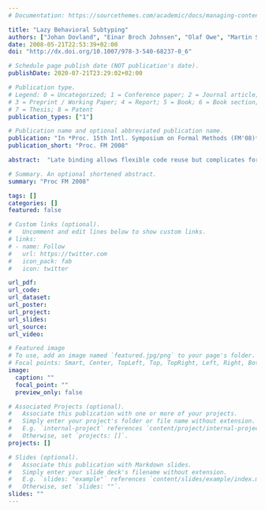 ```yaml
---
# Documentation: https://sourcethemes.com/academic/docs/managing-content/

title: "Lazy Behavioral Subtyping"
authors: ["Johan Dovland", "Einar Broch Johnsen", "Olaf Owe", "Martin Steffen"]
date: 2008-05-21T22:53:39+02:00
doi: "http://dx.doi.org/10.1007/978-3-540-68237-0_6"

# Schedule page publish date (NOT publication's date).
publishDate: 2020-07-21T23:29:02+02:00

# Publication type.
# Legend: 0 = Uncategorized; 1 = Conference paper; 2 = Journal article;
# 3 = Preprint / Working Paper; 4 = Report; 5 = Book; 6 = Book section;
# 7 = Thesis; 8 = Patent
publication_types: ["1"]

# Publication name and optional abbreviated publication name.
publication: "In *Proc. 15th Intl. Symposium on Formal Methods (FM'08)*. LNCS 5014, © Springer 2008."
publication_short: "Proc. FM 2008"

abstract:  "Late binding allows flexible code reuse but complicates formal reasoning significantly, as a method call’s receiver class is not statically known.  This is especially true when programs are incrementally developed by extending class hierarchies. This paper develops a novel method to reason about late bound method calls. In contrast to traditional behavioral subtyping, reverification is avoided without restricting method overriding to fully behavior-preserving redefinition. The approach ensures that when analyzing the methods of a class, it suffices to consider that class and its superclasses. Thus, the full class hierarchy is not needed, and incremental reasoning is supported. We formalize this approach as a calculus which lazily imposes context-dependent subtyping constraints on method definitions. The calculus ensures that all method specifications required by late bound calls remain satisfied when new classes extend a class hierarchy.  The calculus does not depend on a specific program logic, but the examples in the paper use a Hoare-style proof system. We show soundness of the analysis method."

# Summary. An optional shortened abstract.
summary: "Proc FM 2008"

tags: []
categories: []
featured: false

# Custom links (optional).
#   Uncomment and edit lines below to show custom links.
# links:
# - name: Follow
#   url: https://twitter.com
#   icon_pack: fab
#   icon: twitter

url_pdf:
url_code:
url_dataset:
url_poster:
url_project:
url_slides:
url_source:
url_video:

# Featured image
# To use, add an image named `featured.jpg/png` to your page's folder. 
# Focal points: Smart, Center, TopLeft, Top, TopRight, Left, Right, BottomLeft, Bottom, BottomRight.
image:
  caption: ""
  focal_point: ""
  preview_only: false

# Associated Projects (optional).
#   Associate this publication with one or more of your projects.
#   Simply enter your project's folder or file name without extension.
#   E.g. `internal-project` references `content/project/internal-project/index.md`.
#   Otherwise, set `projects: []`.
projects: []

# Slides (optional).
#   Associate this publication with Markdown slides.
#   Simply enter your slide deck's filename without extension.
#   E.g. `slides: "example"` references `content/slides/example/index.md`.
#   Otherwise, set `slides: ""`.
slides: ""
---
```

